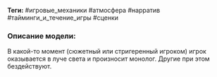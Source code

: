 **Теги:** #игровые_механики #атмосфера #нарратив #тайминги_и_течение_игры #сценки
### Описание модели:
В какой-то момент (сюжетный или стригеренный игроком) игрок оказывается в луче света и произносит монолог. Другие при этом бездействуют.